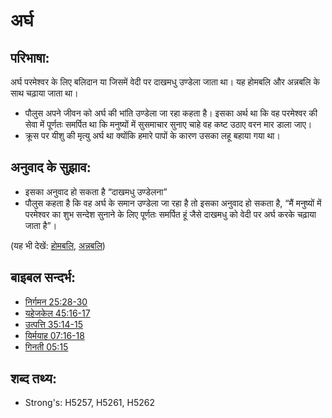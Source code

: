 # अर्घ #

## परिभाषा: ##

अर्घ परमेश्वर के लिए बलिदान या जिसमें वेदी पर दाखमधु उण्डेला जाता था। यह होमबलि और अन्नबलि के साथ चढ़ाया जाता था।

* पौलुस अपने जीवन को अर्घ की भांति उण्डेला जा रहा कहता है। इसका अर्थ था कि वह परमेश्वर की सेवा में पूर्णतः समर्पित था कि मनुष्यों में सुसमाचार सुनाए चाहे वह कष्ट उठाए वरन मार डाला जाए।
* क्रूस पर यीशु की मृत्यु अर्घ था क्योंकि हमारे पापों के कारण उसका लहू बहाया गया था।

## अनुवाद के सुझाव: ##

* इसका अनुवाद हो सकता है “दाखमधु उण्डेलना”
* पौलुस कहता है कि वह अर्घ के समान उण्डेला जा रहा है तो इसका अनुवाद हो सकता है, “मैं मनुष्यों में परमेश्वर का शुभ सन्देश सुनाने के लिए पूर्णतः समर्पित हूं जैसे दाखमधु को वेदी पर अर्घ करके चढ़ाया जाता है”।

(यह भी देखें: [होमबलि](../other/burntoffering.md), [अन्नबलि](../other/grainoffering.md))

## बाइबल सन्दर्भ: ##

* [निर्गमन 25:28-30](rc://en/tn/help/exo/25/28)
* [यहेजकेल 45:16-17](rc://en/tn/help/ezk/45/16)
* [उत्पत्ति 35:14-15](rc://en/tn/help/gen/35/14)
* [यिर्मयाह 07:16-18](rc://en/tn/help/jer/07/16)
* [गिनती 05:15](rc://en/tn/help/num/05/15)

## शब्द तथ्य: ##

* Strong's: H5257, H5261, H5262
